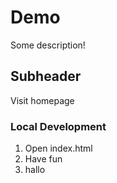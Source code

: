 # Demo 

Some description!

## Subheader

Visit homepage

### Local Development

1. Open index.html
2. Have fun
3. hallo